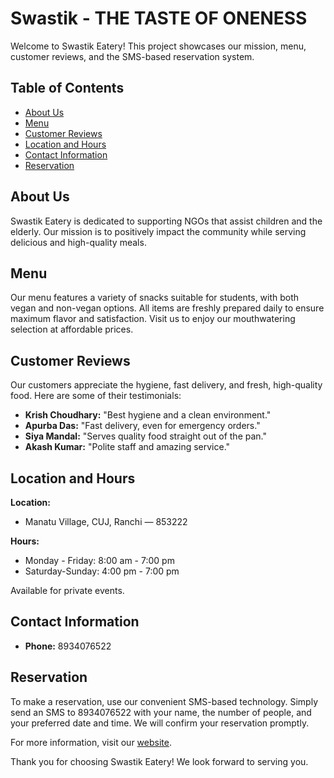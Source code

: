 # Swastik - THE TASTE OF ONENESS

Welcome to Swastik Eatery! This project showcases our mission, menu, customer reviews, and the SMS-based reservation system.

## Table of Contents

- [About Us](#about-us)
- [Menu](#menu)
- [Customer Reviews](#customer-reviews)
- [Location and Hours](#location-and-hours)
- [Contact Information](#contact-information)
- [Reservation](#reservation)

## About Us

Swastik Eatery is dedicated to supporting NGOs that assist children and the elderly. Our mission is to positively impact the community while serving delicious and high-quality meals.

## Menu

Our menu features a variety of snacks suitable for students, with both vegan and non-vegan options. All items are freshly prepared daily to ensure maximum flavor and satisfaction. Visit us to enjoy our mouthwatering selection at affordable prices.

## Customer Reviews

Our customers appreciate the hygiene, fast delivery, and fresh, high-quality food. Here are some of their testimonials:

- **Krish Choudhary:** "Best hygiene and a clean environment."
- **Apurba Das:** "Fast delivery, even for emergency orders."
- **Siya Mandal:** "Serves quality food straight out of the pan."
- **Akash Kumar:** "Polite staff and amazing service."

## Location and Hours

**Location:**
- Manatu Village, CUJ, Ranchi — 853222

**Hours:**
- Monday - Friday: 8:00 am - 7:00 pm
- Saturday-Sunday: 4:00 pm - 7:00 pm

Available for private events.

## Contact Information

- **Phone:** 8934076522

## Reservation

To make a reservation, use our convenient SMS-based technology. Simply send an SMS to 8934076522 with your name, the number of people, and your preferred date and time. We will confirm your reservation promptly.

For more information, visit our [website](https://ccpc-cuj.github.io/Webdev/).

Thank you for choosing Swastik Eatery! We look forward to serving you.
